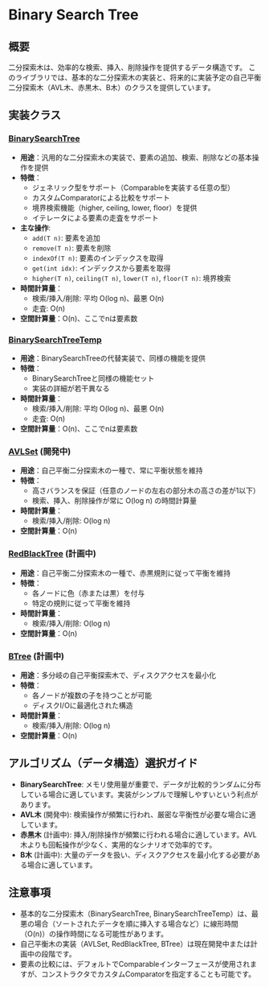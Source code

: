 # Binary Search Tree

## 概要

二分探索木は、効率的な検索、挿入、削除操作を提供するデータ構造です。
このライブラリでは、基本的な二分探索木の実装と、将来的に実装予定の自己平衡二分探索木（AVL木、赤黒木、B木）のクラスを提供しています。

## 実装クラス

### [BinarySearchTree](./src/BinarySearchTree.java)

- **用途**：汎用的な二分探索木の実装で、要素の追加、検索、削除などの基本操作を提供
- **特徴**：
	- ジェネリック型をサポート（Comparable<T>を実装する任意の型）
	- カスタムComparatorによる比較をサポート
	- 境界検索機能（higher, ceiling, lower, floor）を提供
	- イテレータによる要素の走査をサポート
- **主な操作**:
	- `add(T n)`: 要素を追加
	- `remove(T n)`: 要素を削除
	- `indexOf(T n)`: 要素のインデックスを取得
	- `get(int idx)`: インデックスから要素を取得
	- `higher(T n)`, `ceiling(T n)`, `lower(T n)`, `floor(T n)`: 境界検索
- **時間計算量**：
	- 検索/挿入/削除: 平均 O(log n)、最悪 O(n)
	- 走査: O(n)
- **空間計算量**：O(n)、ここでnは要素数

### [BinarySearchTreeTemp](./src/BinarySearchTreeTemp.java)

- **用途**：BinarySearchTreeの代替実装で、同様の機能を提供
- **特徴**：
	- BinarySearchTreeと同様の機能セット
	- 実装の詳細が若干異なる
- **時間計算量**：
	- 検索/挿入/削除: 平均 O(log n)、最悪 O(n)
	- 走査: O(n)
- **空間計算量**：O(n)、ここでnは要素数

### [AVLSet](./src/AVL.java) (開発中)

- **用途**：自己平衡二分探索木の一種で、常に平衡状態を維持
- **特徴**：
	- 高さバランスを保証（任意のノードの左右の部分木の高さの差が1以下）
	- 検索、挿入、削除操作が常に O(log n) の時間計算量
- **時間計算量**：
	- 検索/挿入/削除: O(log n)
- **空間計算量**：O(n)

### [RedBlackTree](./src/RedBlackTree.java) (計画中)

- **用途**：自己平衡二分探索木の一種で、赤黒規則に従って平衡を維持
- **特徴**：
	- 各ノードに色（赤または黒）を付与
	- 特定の規則に従って平衡を維持
- **時間計算量**：
	- 検索/挿入/削除: O(log n)
- **空間計算量**：O(n)

### [BTree](./src/BTree.java) (計画中)

- **用途**：多分岐の自己平衡探索木で、ディスクアクセスを最小化
- **特徴**：
	- 各ノードが複数の子を持つことが可能
	- ディスクI/Oに最適化された構造
- **時間計算量**：
	- 検索/挿入/削除: O(log n)
- **空間計算量**：O(n)

## アルゴリズム（データ構造）選択ガイド

- **BinarySearchTree**: メモリ使用量が重要で、データが比較的ランダムに分布している場合に適しています。実装がシンプルで理解しやすいという利点があります。
- **AVL木** (開発中): 検索操作が頻繁に行われ、厳密な平衡性が必要な場合に適しています。
- **赤黒木** (計画中): 挿入/削除操作が頻繁に行われる場合に適しています。AVL木よりも回転操作が少なく、実用的なシナリオで効率的です。
- **B木** (計画中): 大量のデータを扱い、ディスクアクセスを最小化する必要がある場合に適しています。

## 注意事項

- 基本的な二分探索木（BinarySearchTree,
	BinarySearchTreeTemp）は、最悪の場合（ソートされたデータを順に挿入する場合など）に線形時間（O(n)）の操作時間になる可能性があります。
- 自己平衡木の実装（AVLSet, RedBlackTree, BTree）は現在開発中または計画中の段階です。
- 要素の比較には、デフォルトでComparable<T>インターフェースが使用されますが、コンストラクタでカスタムComparatorを指定することも可能です。